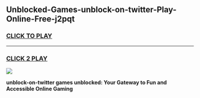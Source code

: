 
## Unblocked-Games-unblock-on-twitter-Play-Online-Free-j2pqt
<h3>
<a href="https://premium76.site?title=unblock-on-twitter&ref=26A">CLICK TO PLAY</a></h3>
<hr>

<h3>
<a href="https://premium76.site?title=unblock-on-twitter&ref=26A">CLICK 2 PLAY</a>
  
</h3>

<a href="https://premium76.site?title=unblock-on-twitter&ref=26A"><img src="https://clearcache.store/games.png"></a>


**unblock-on-twitter games unblocked: Your Gateway to Fun and Accessible Online Gaming**
